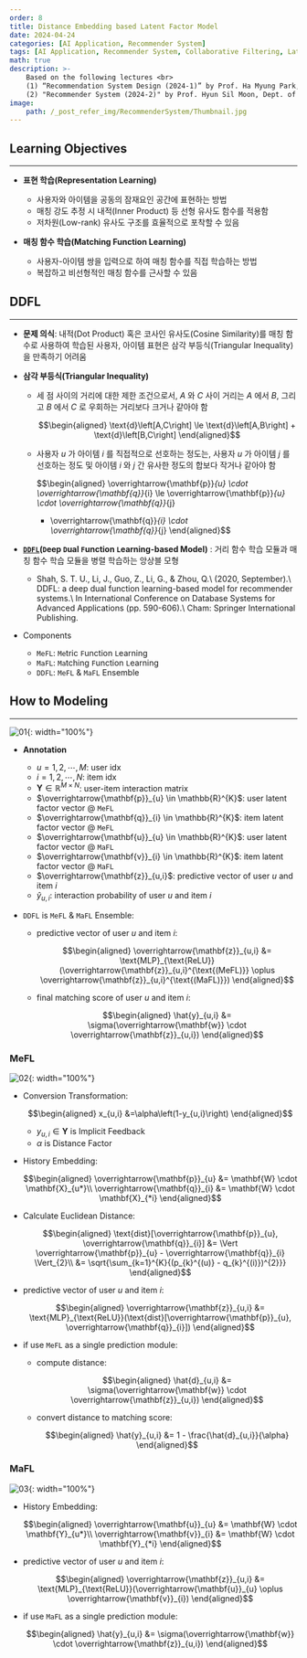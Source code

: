 ```yaml
---
order: 8
title: Distance Embedding based Latent Factor Model
date: 2024-04-24
categories: [AI Application, Recommender System]
tags: [AI Application, Recommender System, Collaborative Filtering, Latent Factor Model, MLP]
math: true
description: >-
    Based on the following lectures <br>
    (1) “Recommendation System Design (2024-1)” by Prof. Ha Myung Park, Dept. of Artificial Intelligence. College of SW, Kookmin Univ. <br>
    (2) "Recommender System (2024-2)" by Prof. Hyun Sil Moon, Dept. of Data Science, The Grad. School, Kookmin Univ.
image:
    path: /_post_refer_img/RecommenderSystem/Thumbnail.jpg
---
```


## Learning Objectives
-----

- **표현 학습(Representation Learning)**
    - 사용자와 아이템을 공동의 잠재요인 공간에 표현하는 방법
    - 매칭 강도 추정 시 내적(Inner Product) 등 선형 유사도 함수를 적용함
    - 저차원(Low-rank) 유사도 구조를 효율적으로 포착할 수 있음

- **매칭 함수 학습(Matching Function Learning)**
    - 사용자-아이템 쌍을 입력으로 하여 매칭 함수를 직접 학습하는 방법
    - 복잡하고 비선형적인 매칭 함수를 근사할 수 있음

## DDFL
-----

- **문제 의식**: 내적(Dot Product) 혹은 코사인 유사도(Cosine Similarity)를 매칭 함수로 사용하여 학습된 사용자, 아이템 표현은 삼각 부등식(Triangular Inequality)을 만족하기 어려움

- **삼각 부등식(Triangular Inequality)**
    - 세 점 사이의 거리에 대한 제한 조건으로서, $A$ 와 $C$ 사이 거리는 $A$ 에서 $B$, 그리고 $B$ 에서 $C$ 로 우회하는 거리보다 크거나 같아야 함

        $$\begin{aligned}
        \text{d}\left[A,C\right] \le \text{d}\left[A,B\right] + \text{d}\left[B,C\right]
        \end{aligned}$$

    - 사용자 $u$ 가 아이템 $i$ 를 직접적으로 선호하는 정도는, 사용자 $u$ 가 아이템 $j$ 를 선호하는 정도 및 아이템 $i$ 와 $j$ 간 유사한 정도의 합보다 작거나 같아야 함

        $$\begin{aligned}
        \overrightarrow{\mathbf{p}}_{u} \cdot \overrightarrow{\mathbf{q}}_{i}
        \le \overrightarrow{\mathbf{p}}_{u} \cdot \overrightarrow{\mathbf{q}}_{j}
        + \overrightarrow{\mathbf{q}}_{i} \cdot \overrightarrow{\mathbf{q}}_{j}
        \end{aligned}$$

- **[`DDFL`](https://doi.org/10.1007/978-3-030-59419-0_36)(`D`eep `D`ual `F`unction `L`earning-based Model)** : 거리 함수 학습 모듈과 매칭 함수 학습 모듈을 병렬 학습하는 앙상블 모형
    - Shah, S. T. U., Li, J., Guo, Z., Li, G., & Zhou, Q.\\
    (2020, September).\\
    DDFL: a deep dual function learning-based model for recommender systems.\\
    In International Conference on Database Systems for Advanced Applications (pp. 590-606).\\
    Cham: Springer International Publishing.

- Components
    - `MeFL`: `Me`tric `F`unction `L`earning
    - `MaFL`: `Ma`tching `F`unction `L`earning
    - `DDFL`: `MeFL` & `MaFL` Ensemble

## How to Modeling
-----

![01](/_post_refer_img/RecommenderSystem/08-01.png){: width="100%"}

- **Annotation**
    - $u=1,2,\cdots,M$: user idx
    - $i=1,2,\cdots,N$: item idx
    - $\mathbf{Y} \in \mathbb{R}^{M \times N}$: user-item interaction matrix
    - $\overrightarrow{\mathbf{p}}_{u} \in \mathbb{R}^{K}$: user latent factor vector @ `MeFL`
    - $\overrightarrow{\mathbf{q}}_{i} \in \mathbb{R}^{K}$: item latent factor vector @ `MeFL`
    - $\overrightarrow{\mathbf{u}}_{u} \in \mathbb{R}^{K}$: user latent factor vector @ `MaFL`
    - $\overrightarrow{\mathbf{v}}_{i} \in \mathbb{R}^{K}$: item latent factor vector @ `MaFL`
    - $\overrightarrow{\mathbf{z}}_{u,i}$: predictive vector of user $u$ and item $i$
    - $\hat{y}_{u,i}$: interaction probability of user $u$ and item $i$

- `DDFL` is `MeFL` & `MaFL` Ensemble:

    - predictive vector of user $u$ and item $i$:

        $$\begin{aligned}
        \overrightarrow{\mathbf{z}}_{u,i}
        &= \text{MLP}_{\text{ReLU}}(\overrightarrow{\mathbf{z}}_{u,i}^{\text{(MeFL)}} \oplus \overrightarrow{\mathbf{z}}_{u,i}^{\text{(MaFL)}})
        \end{aligned}$$

    - final matching score of user $u$ and item $i$:

        $$\begin{aligned}
        \hat{y}_{u,i}
        &= \sigma(\overrightarrow{\mathbf{w}} \cdot \overrightarrow{\mathbf{z}}_{u,i})
        \end{aligned}$$

### MeFL

![02](/_post_refer_img/RecommenderSystem/08-02.png){: width="100%"}

- Conversion Transformation:

    $$\begin{aligned}
    x_{u,i}
    &=\alpha\left(1-y_{u,i}\right)
    \end{aligned}$$

    - $y_{u,i} \in \mathbf{Y}$ is Implicit Feedback
    - $\alpha$ is Distance Factor

- History Embedding:

    $$\begin{aligned}
    \overrightarrow{\mathbf{p}}_{u}
    &= \mathbf{W} \cdot \mathbf{X}_{u*}\\
    \overrightarrow{\mathbf{q}}_{i}
    &= \mathbf{W} \cdot \mathbf{X}_{*i}
    \end{aligned}$$

- Calculate Euclidean Distance:

    $$\begin{aligned}
    \text{dist}[\overrightarrow{\mathbf{p}}_{u}, \overrightarrow{\mathbf{q}}_{i}]
    &= \Vert \overrightarrow{\mathbf{p}}_{u} - \overrightarrow{\mathbf{q}}_{i} \Vert_{2}\\
    &= \sqrt{\sum_{k=1}^{K}{(p_{k}^{(u)} - q_{k}^{(i)})^{2}}}
    \end{aligned}$$

- predictive vector of user $u$ and item $i$:

    $$\begin{aligned}
    \overrightarrow{\mathbf{z}}_{u,i}
    &= \text{MLP}_{\text{ReLU}}(\text{dist}[\overrightarrow{\mathbf{p}}_{u}, \overrightarrow{\mathbf{q}}_{i}])
    \end{aligned}$$

- if use `MeFL` as a single prediction module:

    - compute distance:

        $$\begin{aligned}
        \hat{d}_{u,i}
        &= \sigma(\overrightarrow{\mathbf{w}} \cdot \overrightarrow{\mathbf{z}}_{u,i})
        \end{aligned}$$

    - convert distance to matching score:

        $$\begin{aligned}
        \hat{y}_{u,i}
        &= 1 - \frac{\hat{d}_{u,i}}{\alpha}
        \end{aligned}$$

### MaFL

![03](/_post_refer_img/RecommenderSystem/08-03.png){: width="100%"}

- History Embedding:

    $$\begin{aligned}
    \overrightarrow{\mathbf{u}}_{u}
    &= \mathbf{W} \cdot \mathbf{Y}_{u*}\\
    \overrightarrow{\mathbf{v}}_{i}
    &= \mathbf{W} \cdot \mathbf{Y}_{*i}
    \end{aligned}$$

- predictive vector of user $u$ and item $i$:

    $$\begin{aligned}
    \overrightarrow{\mathbf{z}}_{u,i}
    &= \text{MLP}_{\text{ReLU}}(\overrightarrow{\mathbf{u}}_{u} \oplus \overrightarrow{\mathbf{v}}_{i})
    \end{aligned}$$

- if use `MaFL` as a single prediction module:

    $$\begin{aligned}
    \hat{y}_{u,i}
    &= \sigma(\overrightarrow{\mathbf{w}} \cdot \overrightarrow{\mathbf{z}}_{u,i})
    \end{aligned}$$